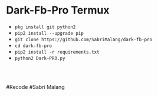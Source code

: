 # Dark-Fb-Pro Termux

<ul>
<li><code>pkg install git python2</code></li>
<li><code>pip2 install --upgrade pip</code></li>
<li><code>git clone https://github.com/SabriMalang/dark-fb-pro</code></li>
<li><code>cd dark-fb-pro</code></li>
<li><code>pip2 install -r requirements.txt</code></li>
<li><code>python2 Dark-PRO.py</code></li>
</ul>
<br />
<br />

#Recode 
#Sabri Malang
